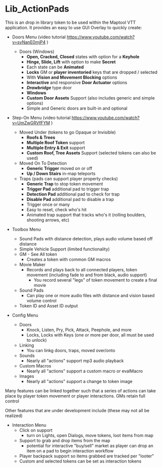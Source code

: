 # Lib_ActionPads
This is an drop in library token to be used within the Maptool VTT application.
It provides an easy to use GUI Overlay to quickly create:

- Doors Menu (video tutorial https://www.youtube.com/watch?v=svNanE0mjP4 )
  - Doors (Windows)
    - **Open, Cracked, Closed** states with option for a **Keyhole**
    - **Hinge, Slide, Lift** with option to make **Secret**
    - Each state can be **Animated**
    - **Locks** GM or **player inventoried** keys that are dropped / selected
    - With **Vision and Movement Blocking** options
    - **Interactive** and responsive **Door Actuator** options
    - ***Drawbridge*** type door
    - **Windows** 
    - **Custom Door Assets** Support (also includes generic and simple options) 
    - Simple and Generic doors are built-in and optional


- Step-On Menu (video tutorial https://www.youtube.com/watch?v=UmZwGRVfFYM )
  - Moved Under (tokens to go Opaque or Invisible)
    - **Roofs & Trees**
    - **Multiple Roof Token** support
    - **Multiple Entry & Exit** support
    - **Custom Roof, Tree Assets** Support (selected tokens can also be used)
  - Moved On To Detection
    - **Generic Trigger** moved on or off 
    - **Up / Down Stairs** in-map teleports 
  - Traps (pads can support player property checks)
    - **Generic Trap** to stop token movement
    - **Trigger Pad** additional pad to trigger trap
    - **Detection Pad** additional pad to check for trap
    - **Disable Pad** additional pad to disable a trap
    - Trigger once or many
    - Easy to reset, check who's hit
    - Animated trap support that tracks who's it (rolling boulders, shooting arrows, etc)


- Toolbox Menu
  - Sound Pads with distance detection, plays audio volume based off distance
  - Simple Vehicle Support (limited functionality)
  - GM - See All token 
    - Creates a token with common GM macros
  - Movie Maker 
    - Records and plays back to all connected players, token movement (including fade to and from black, audio support)
      - You record several "legs" of token movement to create a final movie  
  - Sound Pads
    - Can play one or more audio files with distance and vision based volume control
  - Token ID and Asset ID output    


- Config Menu
  - Doors
    - Knock, Listen, Pry, Pick, Attack, Peephole, and more
    - Locks, Locks with Keys (one or more per door, all must be used to unlock)
  - Linking
    - You can linkg doors, traps, moved over/onto
  - Sounds
    - Nearly all "actions" support mp3 audio playback
  - Custom Macros
    - Nearly all "actions" support a custom macro or evalMacro
  - Images
    - Nearly all "actions" support a change to token image
  

Many features can be linked together such that a series of actions can take place by player token movement or player interactions.
GMs retain full control

Other features that are under development include (these may not all be realized)
    
- Interaction Menu
  - Click on support
    - turn on Lights, open Dialogs, move tokens, loot items from map
  - Support to grab and drop items from the map
    - potential for interactive "buy/sell" market as player can drop an item on a pad to begin interaction workflow
  - Player backpack support so items grabbed are tracked per "looter"
  - Custom and selected tokens can be set as interaction tokens
